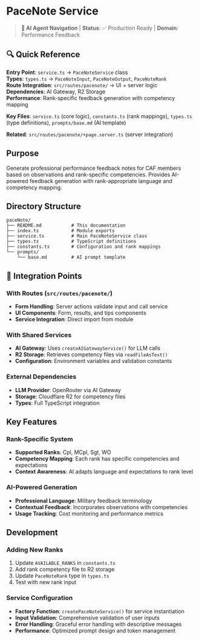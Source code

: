 # PaceNote Service

> **🤖 AI Agent Navigation** | **Status**: ✅ Production Ready | **Domain**: Performance Feedback

## 🔍 Quick Reference

**Entry Point**: `service.ts` → `PaceNoteService` class  
**Types**: `types.ts` → `PaceNoteInput`, `PaceNoteOutput`, `PaceNoteRank`  
**Route Integration**: `src/routes/pacenote/` → UI + server logic  
**Dependencies**: AI Gateway, R2 Storage  
**Performance**: Rank-specific feedback generation with competency mapping

**Key Files**: `service.ts` (core logic), `constants.ts` (rank mappings), `types.ts` (type definitions), `prompts/base.md` (AI template)

**Related**: `src/routes/pacenote/+page.server.ts` (server integration)

## Purpose

Generate professional performance feedback notes for CAF members based on observations and rank-specific competencies. Provides AI-powered feedback generation with rank-appropriate language and competency mapping.

## Directory Structure

```
paceNote/
├── README.md           # This documentation
├── index.ts            # Module exports
├── service.ts          # Main PaceNoteService class
├── types.ts            # TypeScript definitions
├── constants.ts        # Configuration and rank mappings
└── prompts/
    └── base.md         # AI prompt template
```

## 🔄 Integration Points

### With Routes (`src/routes/pacenote/`)

- **Form Handling**: Server actions validate input and call service
- **UI Components**: Form, results, and tips components
- **Service Integration**: Direct import from module

### With Shared Services

- **AI Gateway**: Uses `createAIGatewayService()` for LLM calls
- **R2 Storage**: Retrieves competency files via `readFileAsText()`
- **Configuration**: Environment variables and validation constants

### External Dependencies

- **LLM Provider**: OpenRouter via AI Gateway
- **Storage**: Cloudflare R2 for competency files
- **Types**: Full TypeScript integration

## Key Features

### Rank-Specific System

- **Supported Ranks**: Cpl, MCpl, Sgt, WO
- **Competency Mapping**: Each rank has specific competencies and expectations
- **Context Awareness**: AI adapts language and expectations to rank level

### AI-Powered Generation

- **Professional Language**: Military feedback terminology
- **Contextual Feedback**: Incorporates observations with competencies
- **Usage Tracking**: Cost monitoring and performance metrics

## Development

### Adding New Ranks

1. Update `AVAILABLE_RANKS` in `constants.ts`
2. Add rank competency file to R2 storage
3. Update `PaceNoteRank` type in `types.ts`
4. Test with new rank input

### Service Configuration

- **Factory Function**: `createPaceNoteService()` for service instantiation
- **Input Validation**: Comprehensive validation of user inputs
- **Error Handling**: Graceful error handling with descriptive messages
- **Performance**: Optimized prompt design and token management
